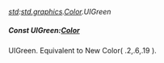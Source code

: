 _[std](../../modules/std/std-module.md):[std.graphics](../../modules/std/std-graphics.md).[Color](../../modules/std/std-graphics-color.md).UIGreen_
##### Const UIGreen:[Color](../../modules/std/std-graphics-color.md)
UIGreen. Equivalent to New Color( .2,.6,.19 ).
